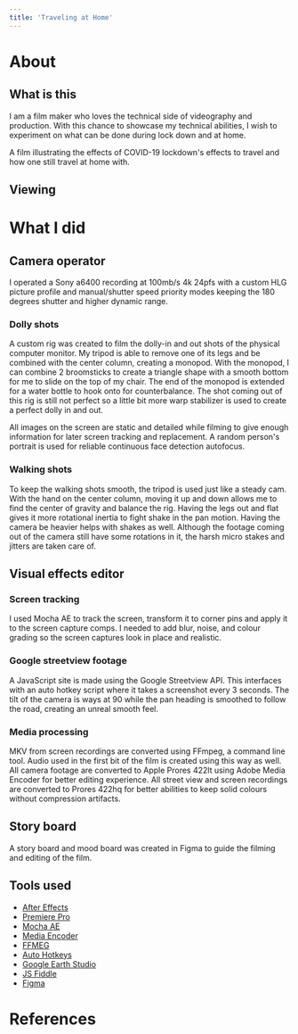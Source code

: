 ```yaml
---
title: 'Traveling at Home'
---
```


<script>
  import YoutubeEmbed from '$lib/components/YoutubeEmbed.svelte';
</script>

# About

## What is this

I am a film maker who loves the technical side of videography and production. With this chance to showcase my technical abilities, I wish to experiment on what can be done during lock down and at home.

A film illustrating the effects of COVID-19 lockdown's effects to travel and how one still travel at home with.

## Viewing

<YoutubeEmbed code="eW7nDUjvhd0" />

# What I did

## Camera operator

I operated a Sony a6400 recording at 100mb/s 4k 24pfs with a custom HLG picture profile and manual/shutter speed priority modes keeping the 180 degrees shutter and higher dynamic range.

### Dolly shots

A custom rig was created to film the dolly-in and out shots of the physical computer monitor. My tripod is able to remove one of its legs and be combined with the center column, creating a monopod. With the monopod, I can combine 2 broomsticks to create a triangle shape with a smooth bottom for me to slide on the top of my chair. The end of the monopod is extended for a water bottle to hook onto for counterbalance. The shot coming out of this rig is still not perfect so a little bit more warp stabilizer is used to create a perfect dolly in and out.

All images on the screen are static and detailed while filming to give enough information for later screen tracking and replacement. A random person's portrait is used for reliable continuous face detection autofocus.

### Walking shots

To keep the walking shots smooth, the tripod is used just like a steady cam. With the hand on the center column, moving it up and down allows me to find the center of gravity and balance the rig. Having the legs out and flat gives it more rotational inertia to fight shake in the pan motion. Having the camera be heavier helps with shakes as well. Although the footage coming out of the camera still have some rotations in it, the harsh micro stakes and jitters are taken care of.

## Visual effects editor

### Screen tracking

I used Mocha AE to track the screen, transform it to corner pins and apply it to the screen capture comps. I needed to add blur, noise, and colour grading so the screen captures look in place and realistic.

### Google streetview footage

A JavaScript site is made using the Google Streetview API. This interfaces with an auto hotkey script where it takes a screenshot every 3 seconds. The tilt of the camera is ways at 90 while the pan heading is smoothed to follow the road, creating an unreal smooth feel.

### Media processing

MKV from screen recordings are converted using FFmpeg, a command line tool. Audio used in the first bit of the film is created using this way as well. All camera footage are converted to Apple Prores 422lt using Adobe Media Encoder for better editing experience. All street view and screen recordings are converted to Prores 422hq for better abilities to keep solid colours without compression artifacts.

## Story board

A story board and mood board was created in Figma to guide the filming and editing of the film.

## Tools used

- [After Effects](https://www.adobe.com/products/aftereffects.html)
- [Premiere Pro](https://www.adobe.com/ca/products/premiere.html)
- [Mocha AE](https://borisfx.com/products/mocha-ae-cc-mocha-for-after-effects/)
- [Media Encoder](https://www.adobe.com/products/media-encoder.html)
- [FFMEG](https://ffmpeg.org/)
- [Auto Hotkeys](https://www.autohotkey.com/)
- [Google Earth Studio](https://www.google.com/earth/studio/)
- [JS Fiddle](https://jsfiddle.net/)
- [Figma](https://www.figma.com/)

# References
